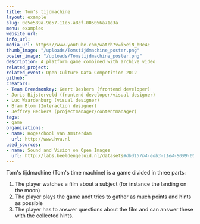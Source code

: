 ```yaml
---
title: Tom's tijdmachine
layout: example
slug: 0e5e589a-9e57-11e5-a8cf-005056a71e3a
menu: examples
website_url: 
info_url: 
media_url: https://www.youtube.com/watch?v=i5eiN_b0e4E
thumb_image: "/uploads/Tomstijdmachine_poster.png"
poster_image: "/uploads/Tomstijdmachine_poster.png"
description: A platform game combined with archive video
related_project: 
related_event: Open Culture Data Competition 2012
github: 
creators:
- Team Breadmonkey: Geert Beskers (frontend developer)
- Joris Bijsterveld (frontend developer/visual designer)
- Luc Waardenburg (visual designer)
- Bram Blom (Interaction designer)
- Jeffrey Beckers (projectmanager/contentmanager)
tags:
- game
organizations:
- name: Hogeschool van Amsterdam
  url: http://www.hva.nl
used_sources:
- name: Sound and Vision on Open Images
  url: http://labs.beeldengeluid.nl/datasets#dbd157b4-edb3-11e4-8099-005056a71e3a
---
```


Tom's tijdmachine (Tom's time machine) is a game divided in three parts: 

1.  The player watches a film about a subject (for instance the landing on the moon)
2.  The player plays the game andt tries to gather as much points and hints as possible
3.  The player has to answer questions about the film and can answer these with the collected hints.
